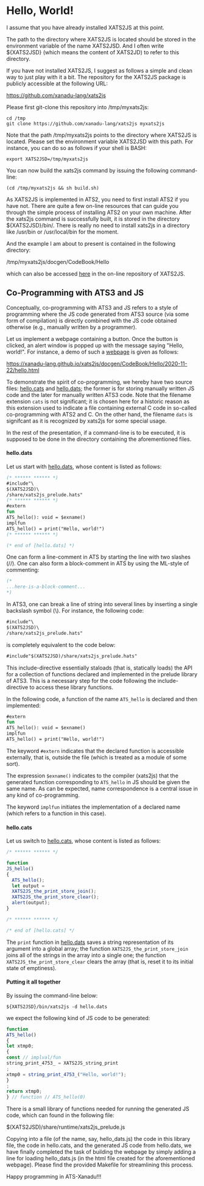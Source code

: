# Hello, World!

I assume that you have already installed XATS2JS at this point.

The path to the directory where XATS2JS is located should be stored in
the environment variable of the name XATS2JSD. And I often write
${XATS2JSD} (which means the content of XATS2JD) to refer to this
directory.

If you have not installed XATS2JS, I suggest as follows a simple and
clean way to just play with it a bit.
The repository for the XATS2JS package is publicly accessible at the
following URL:

https://github.com/xanadu-lang/xats2js

Please first git-clone this repository into /tmp/myxats2js:

```
cd /tmp
git clone https://github.com/xanadu-lang/xats2js myxats2js
```

Note that the path /tmp/myxats2js points to the directory where
XATS2JS is located. Please set the environment variable XATS2JSD with
this path. For instance, you can do so as follows if your shell is BASH:

```
export XATS2JSD=/tmp/myxats2js
```

You can now build the xats2js command by issuing the following command-line:

```
(cd /tmp/myxats2js && sh build.sh)
```

As XATS2JS is implemented in ATS2, you need to first install ATS2 if
you have not. There are quite a few on-line resources that can guide
you through the simple process of installing ATS2 on your own
machine. After the xats2js command is successfully built, it is stored
in the directory ${XATS2JSD}/bin/.  There is really no need to install
xats2js in a directory like /usr/bin or /usr/local/bin for the moment.

And the example I am about to present is contained in the following
directory:

/tmp/myxats2js/docgen/CodeBook/Hello

which can also be accessed [here](https://github.com/xanadu-lang/xats2js/tree/master/docgen/CodeBook/Hello)
in the on-line repository of XATS2JS.

## Co-Programming with ATS3 and JS

Conceptually, co-programming with ATS3 and JS refers to a style of
programming where the JS code generated from ATS3 source (via some
form of compilation) is directly combined with the JS code obtained
otherwise (e.g., manually written by a programmer).

Let us implement a webpage containing a button. Once the button is
clicked, an alert window is popped up with the message saying "Hello,
world!". For instance, a demo of such a
[webpage](https://xanadu-lang.github.io/xats2js/docgen/CodeBook/Hello/2020-11-22/hello.html)
is given as follows:
  
https://xanadu-lang.github.io/xats2js/docgen/CodeBook/Hello/2020-11-22/hello.html

To demonstrate the spirit of co-programming, we hereby have two source
files: [hello.cats](./hello.cats) and [hello.dats](./hello.dats); the
former is for storing manually written JS code and the later for
manually written ATS3 code.  Note that the filename extension `cats`
is not significant; it is chosen here for a historic reason as this
extension used to indicate a file containing external C code in
so-called co-programming with ATS2 and C. On the other hand, the
filename `dats` is signifcant as it is recognized by xats2js for some
special usage.

In the rest of the presentation, if a command-line is to be executed,
it is supposed to be done in the directory containing the aforementioned
files.

#### hello.dats
  
Let us start with [hello.dats](./hello.dats), whose content is listed as follows:

```ats
(* ****** ****** *)
#include"\
$(XATS2JSD)\
/share/xats2js_prelude.hats"
(* ****** ****** *)
#extern
fun
ATS_hello(): void = $exname()
implfun
ATS_hello() = print("Hello, world!")
(* ****** ****** *)

(* end of [hello.dats] *)
```

One can form a line-comment in ATS by starting the line with
two slashes (//). One can also form a block-comment in ATS by using
the ML-style of commenting:

```ats
(*
...here-is-a-block-comment...
*)
```

In ATS3, one can break a line of string into several lines by
inserting a single backslash symbol (\\). For instance, the following
code:

```ats
#include"\
$(XATS2JSD)\
/share/xats2js_prelude.hats"
```

is completely equivalent to the code below:

```ats
#include"$(XATS2JSD)/share/xats2js_prelude.hats"
```

This include-directive essentially staloads (that is, statically
loads) the API for a collection of functions declared and implemented
in the prelude library of ATS3. This is a necessary step for the code
following the include-directive to access these library functions.

In the following code, a function of the name `ATS_hello` is declared
and then implemented:
  
```ats
#extern
fun
ATS_hello(): void = $exname()
implfun
ATS_hello() = print("Hello, world!")
```

The keyword `#extern` indicates that the declared function is
accessible externally, that is, outside the file (which is treated
as a module of some sort).

The expression `$exname()` indicates to the compiler (xats2js) that
the generated function corresponding to `ATS_hello` in JS should be
given the same name. As can be expected, name correspondence is a
central issue in any kind of co-programming.

The keyword `implfun` initiates the implementation of a declared name
(which refers to a function in this case).

#### hello.cats

Let us switch to [hello.cats](./hello.cats), whose content is listed as follows:

```js
/* ****** ****** */

function
JS_hello()
{
  ATS_hello();
  let output =
  XATS2JS_the_print_store_join();
  XATS2JS_the_print_store_clear();
  alert(output);
}

/* ****** ****** */

/* end of [hello.cats] */
```

The `print` function in [hello.dats](./hello.dats) saves a string
representation of its argument into a global array; the function
`XATS2JS_the_print_store_join` joins all of the strings in the array
into a single one; the function `XATS2JS_the_print_store_clear` clears
the array (that is, reset it to its initial state of emptiness).

#### Putting it all together

By issuing the command-line below:

```
${XATS2JSD}/bin/xats2js -d hello.dats
```

we expect the following kind of JS code
to be generated:


```js
function
ATS_hello()
{
let xtmp0;
{
const // implval/fun
string_print_4753_ = XATS2JS_string_print
;
xtmp0 = string_print_4753_("Hello, world!");
}
;
return xtmp0;
} // function // ATS_hello(0)
```

There is a small library of functions needed for running the generated
JS code, which can found in the following file:

$(XATS2JSD)/share/runtime/xats2js_prelude.js

Copying into a file (of the name, say, hello_dats.js) the code in this
library file, the code in hello.cats, and the generated JS code from
hello.dats, we have finally completed the task of building the webpage
by simply adding a line for loading hello_dats.js (in the html file
created for the aforementioned webpage). Please find the provided Makefile
for streamlining this process.

Happy programming in ATS-Xanadu!!!
